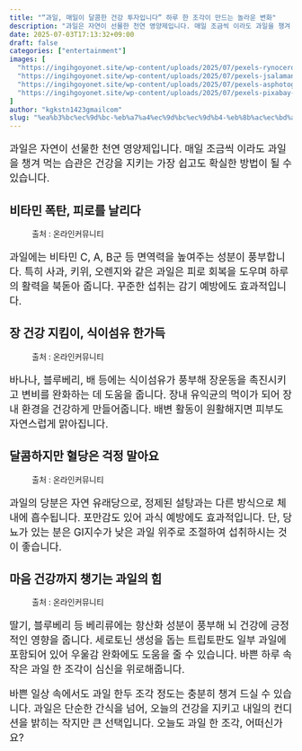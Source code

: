 ```yaml
---
title: "“과일, 매일이 달콤한 건강 투자입니다” 하루 한 조각이 만드는 놀라운 변화"
description: "과일은 자연이 선물한 천연 영양제입니다. 매일 조금씩 이라도 과일을 챙겨 먹는 습관은 건강을 지키는 가장 쉽고도 확실한 방법이 될 수 있습니다."
date: 2025-07-03T17:13:32+09:00
draft: false
categories: ["entertainment"]
images: [
  "https://ingihgoyonet.site/wp-content/uploads/2025/07/pexels-rynocerontem-2966150-731x1024.jpg"
  "https://ingihgoyonet.site/wp-content/uploads/2025/07/pexels-jsalamanca-61127-1-1024x683.jpg"
  "https://ingihgoyonet.site/wp-content/uploads/2025/07/pexels-asphotograpy-867349-1-1024x683.jpg"
  "https://ingihgoyonet.site/wp-content/uploads/2025/07/pexels-pixabay-89778-1024x684.jpg"
]
author: "kgkstn1423gmailcom"
slug: "%ea%b3%bc%ec%9d%bc-%eb%a7%a4%ec%9d%bc%ec%9d%b4-%eb%8b%ac%ec%bd%a4%ed%95%9c-%ea%b1%b4%ea%b0%95-%ed%88%ac%ec%9e%90%ec%9e%85%eb%8b%88%eb%8b%a4-%ed%95%98%eb%a3%a8-%ed%95%9c-%ec%a1%b0"
---
```


<p style="font-size:18px">과일은 자연이 선물한 천연 영양제입니다. 매일 조금씩 이라도 과일을 챙겨 먹는 습관은 건강을 지키는 가장 쉽고도 확실한 방법이 될 수 있습니다.</p> <h2 >비타민 폭탄, 피로를 날리다</h2> <figure ><img src="https://ingihgoyonet.site/wp-content/uploads/2025/07/pexels-rynocerontem-2966150-731x1024.jpg" alt="" style="aspect-ratio:16/9;object-fit:cover"/><figcaption >출처 : 온라인커뮤니티</figcaption></figure> <p style="font-size:18px">과일에는 비타민 C, A, B군 등 면역력을 높여주는 성분이 풍부합니다. 특히 사과, 키위, 오렌지와 같은 과일은 피로 회복을 도우며 하루의 활력을 북돋아 줍니다. 꾸준한 섭취는 감기 예방에도 효과적입니다.</p> <h2 >장 건강 지킴이, 식이섬유 한가득</h2> <figure ><img src="https://ingihgoyonet.site/wp-content/uploads/2025/07/pexels-jsalamanca-61127-1-1024x683.jpg" alt="" style="aspect-ratio:16/9;object-fit:cover"/><figcaption >출처 : 온라인커뮤니티</figcaption></figure> <p style="font-size:18px">바나나, 블루베리, 배 등에는 식이섬유가 풍부해 장운동을 촉진시키고 변비를 완화하는 데 도움을 줍니다. 장내 유익균의 먹이가 되어 장내 환경을 건강하게 만들어줍니다. 배변 활동이 원활해지면 피부도 자연스럽게 맑아집니다.</p> <h2 >달콤하지만 혈당은 걱정 말아요</h2> <figure ><img src="https://ingihgoyonet.site/wp-content/uploads/2025/07/pexels-asphotograpy-867349-1-1024x683.jpg" alt="" style="aspect-ratio:16/9;object-fit:cover"/><figcaption >출처 : 온라인커뮤니티</figcaption></figure> <p style="font-size:18px">과일의 당분은 자연 유래당으로, 정제된 설탕과는 다른 방식으로 체내에 흡수됩니다. 포만감도 있어 과식 예방에도 효과적입니다. 단, 당뇨가 있는 분은 GI지수가 낮은 과일 위주로 조절하여 섭취하시는 것이 좋습니다.</p> <h2 >마음 건강까지 챙기는 과일의 힘</h2> <figure ><img src="https://ingihgoyonet.site/wp-content/uploads/2025/07/pexels-pixabay-89778-1024x684.jpg" alt="" style="aspect-ratio:16/9;object-fit:cover"/><figcaption >출처 : 온라인커뮤니티</figcaption></figure> <p style="font-size:18px">딸기, 블루베리 등 베리류에는 항산화 성분이 풍부해 뇌 건강에 긍정적인 영향을 줍니다. 세로토닌 생성을 돕는 트립토판도 일부 과일에 포함되어 있어 우울감 완화에도 도움을 줄 수 있습니다. 바쁜 하루 속 작은 과일 한 조각이 심신을 위로해줍니다.</p> <p style="font-size:18px">바쁜 일상 속에서도 과일 한두 조각 정도는 충분히 챙겨 드실 수 있습니다. 과일은 단순한 간식을 넘어, 오늘의 건강을 지키고 내일의 컨디션을 밝히는 작지만 큰 선택입니다. 오늘도 과일 한 조각, 어떠신가요?</p>